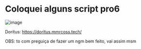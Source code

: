 # Coloquei alguns script pro6
![image](https://github.com/user-attachments/assets/b772ba9d-9cf8-4a28-b47e-effc5d8f4367)
 


Doritus: https://doritus.mmrcoss.tech/




OBS: to com preguiça de fazer um ngm bem feito, vai assim msm

<!--git add--> 
<!--
**odeiocmsp/odeiocmsp** is a ✨ _special_ ✨ repository because its `README.md` (this file) appears on your GitHub profile.

Here are some ideas to get you started:

- 🔭 I’m currently working on ...
- 🌱 I’m currently learning ...
- 👯 I’m looking to collaborate on ...
- 🤔 I’m looking for help with ...
- 💬 Ask me about ...
- 📫 How to reach me: ...
- 😄 Pronouns: ...
- ⚡ Fun fact: ...
-->
